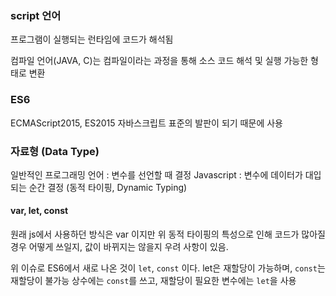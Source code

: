 ### script 언어
프로그램이 실행되는 런타임에 코드가 해석됨

컴파일 언어(JAVA, C)는 컴파일이라는 과정을 통해 소스 코드 해석 및 실행 가능한 형태로 변환

### ES6
ECMAScript2015, ES2015
자바스크립트 표준의 발판이 되기 때문에 사용

### 자료형 (Data Type)
일반적인 프로그래밍 언어 : 변수를 선언할 때 결정
Javascript : 변수에 데이터가 대입되는 순간 결정 (동적 타이핑, Dynamic Typing)

#### var, let, const
원래 js에서 사용하던 방식은 var 이지만 위 동적 타이핑의 특성으로 인해
코드가 많아질 경우 어떻게 쓰일지, 값이 바뀌지는 않을지 우려 사항이 있음.

위 이슈로 ES6에서 새로 나온 것이 `let`, `const` 이다.
let은 재할당이 가능하며, `const`는 재할당이 불가능
상수에는 `const`를 쓰고, 재할당이 필요한 변수에는 `let`을 사용
